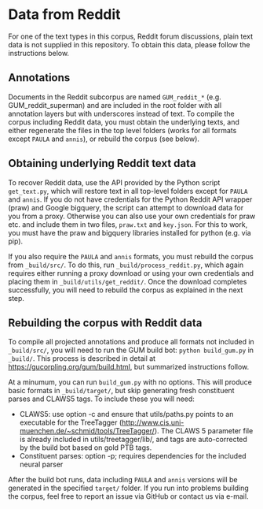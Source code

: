 # Data from Reddit

For one of the text types in this corpus, Reddit forum discussions, plain text data is not supplied in this repository. To obtain this data, please follow the instructions below.

## Annotations

Documents in the Reddit subcorpus are named `GUM_reddit_*` (e.g. GUM_reddit_superman) and are included in the root folder with all annotation layers but with underscores instead of text. To compile the corpus including Reddit data, you must obtain the underlying texts, and either regenerate the files in the top level folders (works for all formats except `PAULA` and `annis`), or rebuild the corpus (see below).

## Obtaining underlying Reddit text data

To recover Reddit data, use the API provided by the Python script `get_text.py`, which will restore text in all top-level folders except for `PAULA` and `annis`. If you do not have credentials for the Python Reddit API wrapper (praw) and Google bigquery, the script can attempt to download data for you from a proxy. Otherwise you can also use your own credentials for praw etc. and include them in two files, `praw.txt` and `key.json`. For this to work, you must have the praw and bigquery libraries installed for python (e.g. via pip). 

If you also require the `PAULA` and `annis` formats, you must rebuild the corpus from `_build/src/`. To do this,  run `_build/process_reddit.py`, which again requires either running a proxy download or using your own credentials and placing them in `_build/utils/get_reddit/`. Once the download completes successfully, you will need to rebuild the corpus as explained in the next step.

## Rebuilding the corpus with Reddit data

To compile all projected annotations and produce all formats not included in `_build/src/`, you will need to run the GUM build bot: `python build_gum.py` in `_build/`. This process is described in detail at https://gucorpling.org/gum/build.html, but summarized instructions follow.

At a minumum, you can run `build_gum.py` with no options. This will produce basic formats in `_build/target/`, but skip generating fresh constituent parses and CLAWS5 tags. To include these you will need:

  * CLAWS5: use option -c and ensure that utils/paths.py points to an executable for the TreeTagger (http://www.cis.uni-muenchen.de/~schmid/tools/TreeTagger/). The CLAWS 5 parameter file is already included in utils/treetagger/lib/, and tags are auto-corrected by the build bot based on gold PTB tags.
  * Constituent parses: option -p; requires dependencies for the included neural parser

After the build bot runs, data including `PAULA` and `annis` versions will be generated in the specified `target/` folder. If you run into problems building the corpus, feel free to report an issue via GitHub or contact us via e-mail.